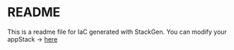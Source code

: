 # README
This is a readme file for IaC generated with StackGen.
You can modify your appStack -> [here](http://main.dev.stackgen.com/appstacks/97830e3c-4401-420e-b597-1fe876351cf5)
